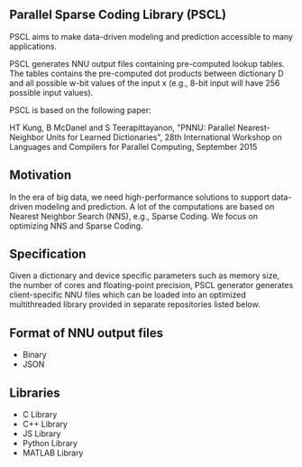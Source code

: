 Parallel Sparse Coding Library (PSCL)
---

PSCL aims to make data-driven modeling and prediction accessible to many applications.

PSCL generates NNU output files containing pre-computed lookup tables. The tables contains the pre-computed dot products between dictionary D and all possible w-bit values of the input x (e.g., 8-bit input will have 256 possible input values).

PSCL is based on the following paper: 

HT Kung, B McDanel and S Teerapittayanon, "PNNU: Parallel Nearest-Neighbor Units for Learned Dictionaries", 28th International Workshop on Languages and Compilers for Parallel Computing, September 2015

Motivation
---

In the era of big data, we need high-performance solutions to support data-driven modeling and prediction. A lot of the computations are based on Nearest Neighbor Search (NNS), e.g., Sparse Coding. We focus on optimizing NNS and Sparse Coding.

Specification
---
Given a dictionary and device specific parameters such as memory size, the number of cores and floating-point precision, PSCL generator generates client-specific NNU files which can be loaded into an optimized multithreaded library provided in separate repositories listed below.

Format of NNU output files
---

- Binary
- JSON

Libraries
---

- C Library
- C++ Library
- JS Library
- Python Library
- MATLAB Library


